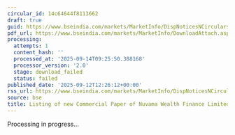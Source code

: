 ```yaml
---
circular_id: 14c64644f8113662
draft: true
guid: https://www.bseindia.com/markets/MarketInfo/DispNoticesNCirculars.aspx?Noticeid={2DABB9CF-09C6-4927-8411-8B41F9771358}&noticeno=20250912-80&dt=09/12/2025&icount=80&totcount=103&flag=0
pdf_url: https://www.bseindia.com/markets/MarketInfo/DownloadAttach.aspx?id=20250912-80&attachedId=
processing:
  attempts: 1
  content_hash: ''
  processed_at: '2025-09-14T09:25:50.388168'
  processor_version: '2.0'
  stage: download_failed
  status: failed
published_date: '2025-09-12T12:26:12+00:00'
rss_url: https://www.bseindia.com/markets/MarketInfo/DispNoticesNCirculars.aspx?Noticeid={2DABB9CF-09C6-4927-8411-8B41F9771358}&noticeno=20250912-80&dt=09/12/2025&icount=80&totcount=103&flag=0
source: bse
title: Listing of new Commercial Paper of Nuvama Wealth Finance Limited
---
```


Processing in progress...